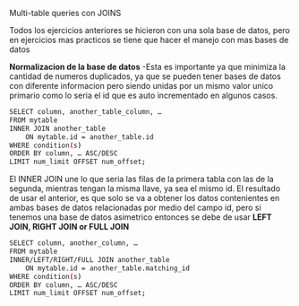 Multi-table queries con JOINS

Todos los ejercicios anteriores se hicieron con una sola base de datos, pero en ejercicios mas practicos se tiene que hacer el manejo con mas bases de datos 

**Normalizacion de la base de datos**
-Esta es importante ya que minimiza la cantidad de numeros duplicados, ya que se pueden tener bases de datos con diferente informacion pero siendo unidas por un mismo valor unico primario como lo seria el id que es auto incrementado en algunos casos.
```bash
SELECT column, another_table_column, …
FROM mytable
INNER JOIN another_table 
    ON mytable.id = another_table.id
WHERE condition(s)
ORDER BY column, … ASC/DESC
LIMIT num_limit OFFSET num_offset;
```
El INNER JOIN une lo que seria las filas de la primera tabla con las de la segunda, mientras tengan la misma llave, ya sea el mismo id.
El resultado de usar el anterior, es que solo se va a obtener los datos contenientes en ambas bases de datos  relacionadas por medio del campo id, pero si tenemos una base de datos asimetrico entonces se debe de usar **LEFT JOIN, RIGHT JOIN or FULL JOIN**
```bash
SELECT column, another_column, …
FROM mytable
INNER/LEFT/RIGHT/FULL JOIN another_table 
    ON mytable.id = another_table.matching_id
WHERE condition(s)
ORDER BY column, … ASC/DESC
LIMIT num_limit OFFSET num_offset;
```

